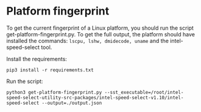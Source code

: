 # Platform fingerprint

To get the current fingerprint of a Linux platform, you should run the script get-platform-fingerprint.py.
To get the full output, the platform should have installed the commands: `lscpu, lshw, dmidecode, uname`
and the intel-speed-select tool.

Install the requirements:
```console
pip3 install -r requirements.txt
```

Run the script:
```console
python3 get-platform-fingerprint.py --sst_executable=/root/intel-speed-select-utility-src-packages/intel-speed-select-v1.10/intel-speed-select --output=./output.json
```

